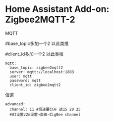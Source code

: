 # Home Assistant Add-on: Zigbee2MQTT-2

MQTT

#base_topic多加一个2 以此类推

#client_id多加一个2 以此类推

```shell
mqtt:
  base_topic: zigbee2mqtt2
  server: mqtt://localhost:1883
  user: mqtt
  password: mqtt
  client_id: zigbee2mqtt2
```

信道
```shell
advanced:
  channel: 11 #信道要分开 选15 20 25
  #UI设置z2m设置→高级→ZigBee channel
```
